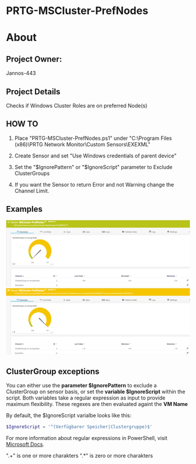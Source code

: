 # PRTG-MSCluster-PrefNodes
# About

## Project Owner:

Jannos-443

## Project Details

Checks if Windows Cluster Roles are on preferred Node(s)

## HOW TO

1. Place "PRTG-MSCluster-PrefNodes.ps1" under "C:\Program Files (x86)\PRTG Network Monitor\Custom Sensors\EXEXML"

2. Create Sensor and set "Use Windows credentials of parent device" 

4. Set the "$IgnorePattern" or "$IgnoreScript" parameter to Exclude ClusterGroups

5. If you want the Sensor to return Error and not Warning change the Channel Limit.


## Examples
![PRTG-MSCluster-PrefNodes](media/OK.png)
![PRTG-MSCluster-PrefNodes](media/Warning.png)

ClusterGroup exceptions
------------------
You can either use the **parameter $IgnorePattern** to exclude a ClusterGroup on sensor basis, or set the **variable $IgnoreScript** within the script. Both variables take a regular expression as input to provide maximum flexibility. These regexes are then evaluated againt the **VM Name**

By default, the $IgnoreScript varialbe looks like this:

```powershell
$IgnoreScript = '^(Verfügbarer Speicher|Clustergruppe)$'
```

For more information about regular expressions in PowerShell, visit [Microsoft Docs](https://docs.microsoft.com/en-us/powershell/module/microsoft.powershell.core/about/about_regular_expressions).

".+" is one or more charakters
".*" is zero or more charakters
